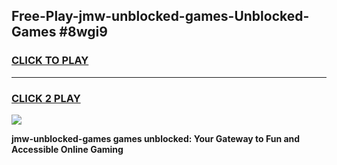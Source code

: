 
## Free-Play-jmw-unblocked-games-Unblocked-Games #8wgi9
<h3>
<a href="https://news.freeplayer.one?title=jmw-unblocked-games&ref=8M">CLICK TO PLAY</a></h3>
<hr>

<h3>
<a href="https://news.freeplayer.one?title=jmw-unblocked-games&ref=8M">CLICK 2 PLAY</a>
  
</h3>

<a href="https://news.freeplayer.one?title=jmw-unblocked-games&ref=8M"><img src="https://clearcache.store/games.png"></a>


**jmw-unblocked-games games unblocked: Your Gateway to Fun and Accessible Online Gaming**
